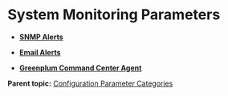 # System Monitoring Parameters 

-   **[SNMP Alerts](../topics/g-snmp-alerts.html)**  

-   **[Email Alerts](../topics/g-email-alerts.html)**  

-   **[Greenplum Command Center Agent](../topics/g-greenplum-command-center-agent.html)**  


**Parent topic:** [Configuration Parameter Categories](../topics/g-configuration-parameter-categories.html)

